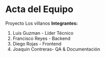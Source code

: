 # Acta del Equipo

Proyecto Los villanos
**Integrantes:**  
1. Luis Guzman - Líder Técnico  
2. Francisco Reyes - Backend  
3. Diego Rojas - Frontend  
4. Joaquin Contreras- QA & Documentación  

